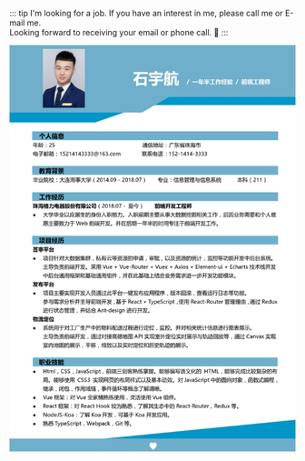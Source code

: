 ::: tip 
I'm looking for a job. If you have an interest in me, please call me or E-mail me.  
Looking forward to receiving your email or phone call. :eyes:
:::


![resume](./resume.png)
